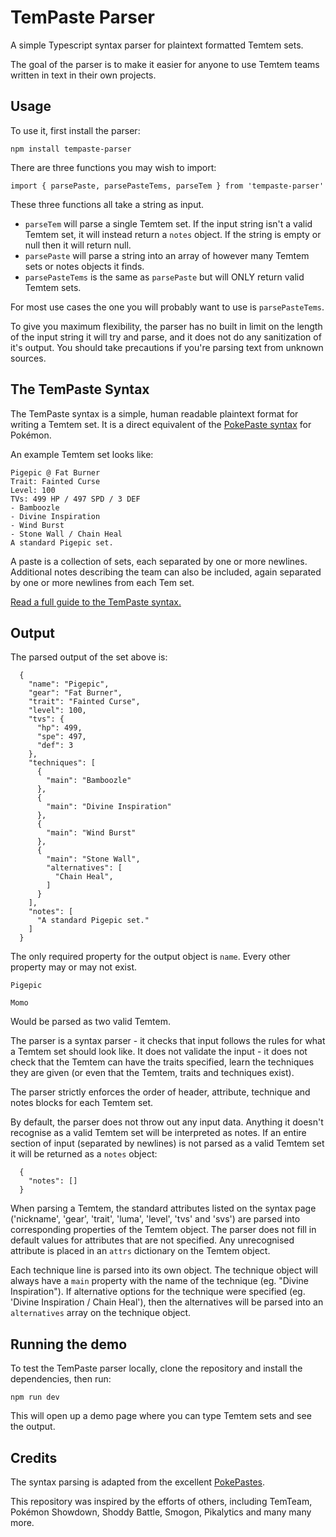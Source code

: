 # TemPaste Parser

A simple Typescript syntax parser for plaintext formatted Temtem sets.

The goal of the parser is to make it easier for anyone to use Temtem teams written in text in their own projects.

## Usage

To use it, first install the parser:

```
npm install tempaste-parser
```

There are three functions you may wish to import:

```
import { parsePaste, parsePasteTems, parseTem } from 'tempaste-parser'
```

These three functions all take a string as input.

- `parseTem` will parse a single Temtem set. If the input string isn't a valid Temtem set, it will instead return a `notes` object. If the string is empty or null then it will return null.
- `parsePaste` will parse a string into an array of however many Temtem sets or notes objects it finds.
- `parsePasteTems` is the same as `parsePaste` but will ONLY return valid Temtem sets.

For most use cases the one you will probably want to use is `parsePasteTems`.

To give you maximum flexibility, the parser has no built in limit on the length of the input string it will try and parse, and it does not do any sanitization of it's output. You should take precautions if you're parsing text from unknown sources.

## The TemPaste Syntax

The TemPaste syntax is a simple, human readable plaintext format for writing a Temtem set. It is a direct equivalent of the [PokePaste syntax](https://github.com/felixphew/pokepaste/blob/v3/syntax.go) for Pokémon.

An example Temtem set looks like:

```
Pigepic @ Fat Burner
Trait: Fainted Curse
Level: 100
TVs: 499 HP / 497 SPD / 3 DEF
- Bamboozle
- Divine Inspiration
- Wind Burst
- Stone Wall / Chain Heal
A standard Pigepic set.
```

A paste is a collection of sets, each separated by one or more newlines. Additional notes describing the team can also be included, again separated by one or more newlines from each Tem set.

[Read a full guide to the TemPaste syntax.](https://github.com/ahejackson/tempaste-parser/blob/main/SYNTAX.md)

## Output

The parsed output of the set above is:

```
  {
    "name": "Pigepic",
    "gear": "Fat Burner",
    "trait": "Fainted Curse",
    "level": 100,
    "tvs": {
      "hp": 499,
      "spe": 497,
      "def": 3
    },
    "techniques": [
      {
        "main": "Bamboozle"
      },
      {
        "main": "Divine Inspiration"
      },
      {
        "main": "Wind Burst"
      },
      {
        "main": "Stone Wall",
        "alternatives": [
          "Chain Heal",
        ]
      }
    ],
    "notes": [
      "A standard Pigepic set."
    ]
  }
```

The only required property for the output object is `name`. Every other property may or may not exist.

```
Pigepic

Momo
```

Would be parsed as two valid Temtem.

The parser is a syntax parser - it checks that input follows the rules for what a Temtem set should look like. It does not validate the input - it does not check that the Temtem can have the traits specified, learn the techniques they are given (or even that the Temtem, traits and techniques exist).

The parser strictly enforces the order of header, attribute, technique and notes blocks for each Temtem set.

By default, the parser does not throw out any input data. Anything it doesn't recognise as a valid Temtem set will be interpreted as notes. If an entire section of input (separated by newlines) is not parsed as a valid Temtem set it will be returned as a `notes` object:

```
  {
    "notes": []
  }
```

When parsing a Temtem, the standard attributes listed on the syntax page ('nickname', 'gear', 'trait', 'luma', 'level', 'tvs' and 'svs') are parsed into corresponding properties of the Temtem object. The parser does not fill in default values for attributes that are not specified. Any unrecognised attribute is placed in an `attrs` dictionary on the Temtem object.

Each technique line is parsed into its own object. The technique object will always have a `main` property with the name of the technique (eg. "Divine Inspiration"). If alternative options for the technique were specified (eg. 'Divine Inspiration / Chain Heal'), then the alternatives will be parsed into an `alternatives` array on the technique object.

## Running the demo

To test the TemPaste parser locally, clone the repository and install the dependencies, then run:

```
npm run dev
```

This will open up a demo page where you can type Temtem sets and see the output.

## Credits

The syntax parsing is adapted from the excellent [PokePastes](https://github.com/felixphew/pokepaste/).

This repository was inspired by the efforts of others, including TemTeam, Pokémon Showdown, Shoddy Battle, Smogon, Pikalytics and many many more.
